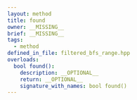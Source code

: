 ```yaml
---
layout: method
title: found
owner: __MISSING__
brief: __MISSING__
tags:
  - method
defined_in_file: filtered_bfs_range.hpp
overloads:
  bool found():
    description: __OPTIONAL__
    return: __OPTIONAL__
    signature_with_names: bool found()
---
```

